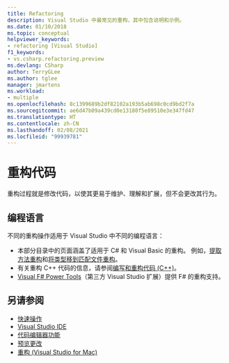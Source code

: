 ```yaml
---
title: Refactoring
description: Visual Studio 中最常见的重构，其中包含说明和示例。
ms.date: 01/10/2018
ms.topic: conceptual
helpviewer_keywords:
- refactoring [Visual Studio]
f1_keywords:
- vs.csharp.refactoring.preview
ms.devlang: CSharp
author: TerryGLee
ms.author: tglee
manager: jmartens
ms.workload:
- multiple
ms.openlocfilehash: 8c1399689b2df82102a193b5ab698c0cd9bd2f7a
ms.sourcegitcommit: ae6d47b09a439cd0e13180f5e89510e3e347fd47
ms.translationtype: HT
ms.contentlocale: zh-CN
ms.lasthandoff: 02/08/2021
ms.locfileid: "99939781"
---
```

# <a name="refactor-code"></a>重构代码

重构过程就是修改代码，以使其更易于维护、理解和扩展，但不会更改其行为。

## <a name="programming-languages"></a>编程语言

不同的重构操作适用于 Visual Studio 中不同的编程语言：

- 本部分目录中的页面涵盖了适用于 C# 和 Visual Basic 的重构。 例如，[提取方法重构](reference/extract-method.md)和[将类型移到匹配文件重构](reference/move-type-to-matching-file.md)。
- 有关重构 C++ 代码的信息，请参阅[编写和重构代码 (C++)](/cpp/ide/writing-and-refactoring-code-cpp)。
- [Visual F# Power Tools](https://marketplace.visualstudio.com/items?itemName=FSharpSoftwareFoundation.VisualFPowerTools)（第三方 Visual Studio 扩展）提供 F# 的重构支持。

## <a name="see-also"></a>另请参阅

- [快速操作](../ide/quick-actions.md)
- [Visual Studio IDE](../get-started/visual-studio-ide.md)
- [代码编辑器功能](../ide/writing-code-in-the-code-and-text-editor.md)
- [预览更改](../ide/preview-changes.md)
- [重构 (Visual Studio for Mac)](/visualstudio/mac/refactoring)
